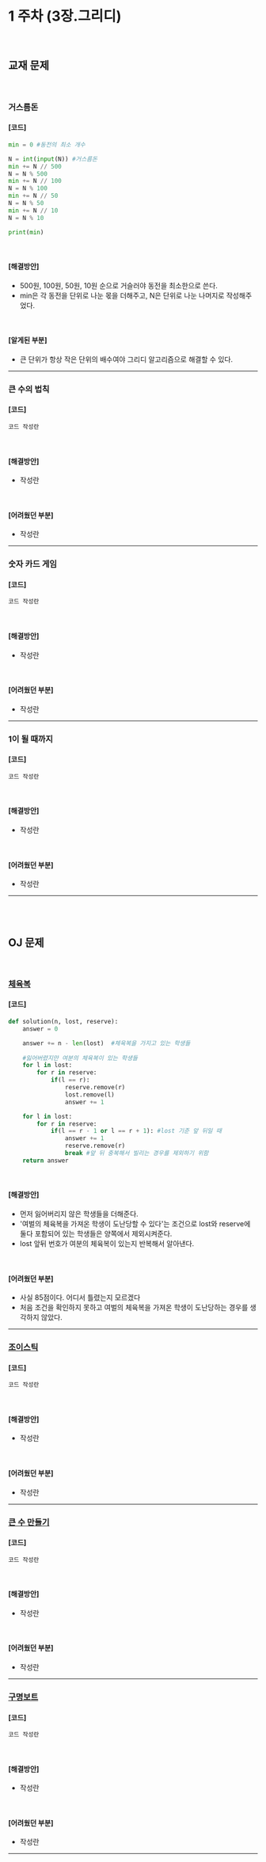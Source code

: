 # 1 주차 (3장.그리디)
<br>

## 교재 문제

<br>

### 거스름돈

#### [코드]

```python
min = 0 #동전의 최소 개수

N = int(input(N)) #거스름돈
min += N // 500
N = N % 500
min += N // 100
N = N % 100
min += N // 50
N = N % 50
min += N // 10
N = N % 10

print(min)
```

<br>

#### [해결방안]

- 500원, 100원, 50원, 10원 순으로 거슬러야 동전을 최소한으로 쓴다.
- min은 각 동전을 단위로 나눈 몫을 더해주고, N은 단위로 나눈 나머지로 작성해주었다.

<br>

#### [알게된 부분]

- 큰 단위가 항상 작은 단위의 배수여야 그리디 알고리즘으로 해결할 수 있다.
---


### 큰 수의 법칙

#### [코드]

```python
코드 작성란
```

<br>

#### [해결방안]

- 작성란

<br>

#### [어려웠던 부분]

- 작성란
---

### 숫자 카드 게임

#### [코드]

```python
코드 작성란
```

<br>

#### [해결방안]

- 작성란

<br>

#### [어려웠던 부분]

- 작성란
---


### 1이 될 때까지

#### [코드]

```python
코드 작성란
```

<br>

#### [해결방안]

- 작성란

<br>

#### [어려웠던 부분]

- 작성란
---

<br><br>

## OJ 문제

<br>

### [체육복](https://programmers.co.kr/learn/courses/30/lessons/42862)

#### [코드]


```python
def solution(n, lost, reserve):
    answer = 0

    answer += n - len(lost)  #체육복을 가지고 있는 학생들
    
    #잃어버렸지만 여분의 체육복이 있는 학생들
    for l in lost:
        for r in reserve:
            if(l == r):
                reserve.remove(r)
                lost.remove(l)
                answer += 1

    for l in lost:
        for r in reserve:
            if(l == r - 1 or l == r + 1): #lost 기준 앞 뒤일 때
                answer += 1
                reserve.remove(r)
                break #앞 뒤 중복해서 빌리는 경우를 제외하기 위함
    return answer
```

<br>

#### [해결방안]

- 먼저 잃어버리지 않은 학생들을 더해준다.
- '여벌의 체육복을 가져온 학생이 도난당할 수 있다'는 조건으로 lost와 reserve에 둘다 포함되어 있는 학생들은 양쪽에서 제외시켜준다.
- lost 앞뒤 번호가 여분의 체육복이 있는지 반복해서 알아낸다.

<br>

#### [어려웠던 부분]

- 사실 85점이다. 어디서 틀렸는지 모르겠다
- 처음 조건을 확인하지 못하고 여벌의 체육복을 가져온 학생이 도난당하는 경우를 생각하지 않았다.
---

### [조이스틱](https://programmers.co.kr/learn/courses/30/lessons/42860)

#### [코드]


```python
코드 작성란
```

<br>

#### [해결방안]

- 작성란

<br>

#### [어려웠던 부분]

- 작성란
---

### [큰 수 만들기](https://programmers.co.kr/learn/courses/30/lessons/42883)

#### [코드]


```python
코드 작성란
```

<br>

#### [해결방안]

- 작성란

<br>

#### [어려웠던 부분]

- 작성란
---

### [구명보트](https://programmers.co.kr/learn/courses/30/lessons/42885)

#### [코드]


```python
코드 작성란
```

<br>

#### [해결방안]

- 작성란

<br>

#### [어려웠던 부분]

- 작성란
---